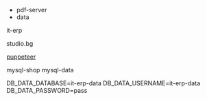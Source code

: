 - pdf-server
- data

it-erp

studio.bg

[puppeteer](docker-images/puppeteer)

mysql-shop
mysql-data

DB_DATA_DATABASE=it-erp-data
DB_DATA_USERNAME=it-erp-data
DB_DATA_PASSWORD=pass